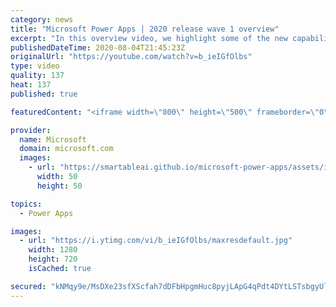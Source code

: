 ```yaml
---
category: news
title: "Microsoft Power Apps | 2020 release wave 1 overview"
excerpt: "In this overview video, we highlight some of the new capabilities included in the latest update to Microsoft Power Apps.      Here are the capabilities covered:     UI enhancements       • Save is always visible       • Chart formatting  Grid user experience enhancements       • Conditional search  "
publishedDateTime: 2020-08-04T21:45:23Z
originalUrl: "https://youtube.com/watch?v=b_ieIGfOlbs"
type: video
quality: 137
heat: 137
published: true

featuredContent: "<iframe width=\"800\" height=\"500\" frameborder=\"0\" src=\"https://www.youtube.com/embed/b_ieIGfOlbs\" allow=\"accelerometer; autoplay; encrypted-media; gyroscope; picture-in-picture\" allowfullscreen></iframe>"

provider:
  name: Microsoft
  domain: microsoft.com
  images:
    - url: "https://smartableai.github.io/microsoft-power-apps/assets/images/organizations/microsoft.com-50x50.jpg"
      width: 50
      height: 50

topics:
  - Power Apps

images:
  - url: "https://i.ytimg.com/vi/b_ieIGfOlbs/maxresdefault.jpg"
    width: 1280
    height: 720
    isCached: true

secured: "kNMqy9e/MsDXe23sfXScfah7dDFbHpgmHuc8pyjLApG4qPdt4DYtLSTsbgyUlLytfUD4WgZrhzpsXAcJqXqFMJezywM4ki+K0fexFItG+nLuXM3q85VBdBn0AazoXPcLVNIyfJEXldQz61AyT2lcc+nBWOdLSvsuxd+SLDE2IRXijc6AXURe3WqhhL6aFbyfZ5bt8xmc2CS6A8WwSn6pgYuN8Yc3u7gU1DhKH83kvG/UygTJcGwSpYMw0T7z3vk2m2IHCI9O58s8DJ8xa60DELJOYfhsYMmGuRtmPLwLsooQi6kZxWJkJDhi7b0Kq5XLGOP5JUCWrpDDMSt3cUklfAehSy3SOCK7W3TBhOwG/uOT1nM2ZK7u6N4eR7/S14ATolo93R/8dTavVVHoXXKTwqm+09TbQuEx3jLTCxFKJhV6D9TSfSz3dCZskjGMIsjH;6SjY1HrJl0VJhqog5Nel2w=="
---
```


